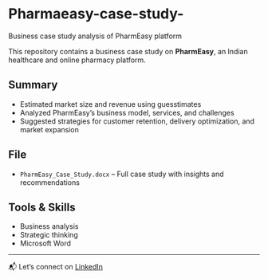 # Pharmaeasy-case-study-
Business case study analysis of PharmEasy platform

This repository contains a business case study on **PharmEasy**, an Indian healthcare and online pharmacy platform.

##  Summary

- Estimated market size and revenue using guesstimates
- Analyzed PharmEasy’s business model, services, and challenges
- Suggested strategies for customer retention, delivery optimization, and market expansion


## File

- `PharmEasy_Case_Study.docx` – Full case study with insights and recommendations

##  Tools & Skills

- Business analysis
- Strategic thinking
- Microsoft Word

---

📬 Let’s connect on [LinkedIn](linkedin.com/in/shankar-belavatagi-6602b023a)

